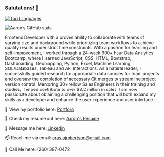 ### Salutations! 👋

[![Top Languages](https://github-readme-stats.vercel.app/api/top-langs/?username=doublealogic&layout=compact)](https://github.com/doublealogic/github-readme-stats)

![Aaron's GitHub stats](https://github-readme-stats.vercel.app/api?username=doublealogic&show_icons=true&theme=dark)

Frontend Developer with a proven ability to collaborate with teams of varying size and background while prioritizing team workflows to achieve quality results under strict time constraints. With a passion for learning and self-improvement, I worked through a 24-week 900+ hour Data Analytics Bootcamp, where I learned JavaScript, CSS, HTML, Bootstrap, Dashboarding, Geomapping, Python, Excel, Machine Learning, SQL/Databases, Tableau and API Interactions. As a natural leader, I successfully guided research for appropriate data sources for team projects and oversaw the completion of necessary Git merges to streamline project version control. Mentoring 30+ fellow Sales Engineers in their training and studies, I helped contribute to over $3.2 million in sales. I am now passionate about obtaining a challenging position that will both expand my skills as a developer and enhance the user experience and user interface.

👀 View my portfolio here: [Portfolio](https://aaron-robertson.webflow.io/)

📝 Check my resume out here: [Aaron's Resume](https://docs.google.com/document/d/1G8_Uu1euHdNWo8_wqEhMvPh6uZuRaf37q-8EujF4LpQ/edit?usp=sharing)

💬 Message me here: [Linkedin](https://www.linkedin.com/in/doublealogic/)

📫 Reach me via email: [cras.ajrobertson@gmail.com](mailto:cras.ajrobertson@gmail.com)

📲 Call Me here: (260) 387-0472‬

<!--
**doublealogic/doublealogic** is a ✨ _special_ ✨ repository because its `README.md` (this file) appears on your GitHub profile.

Here are some ideas to get you started:

- 🔭 I’m currently working on ...
- 🌱 I’m currently learning ...
- 👯 I’m looking to collaborate on ...
- 🤔 I’m looking for help with ...
- 💬 Ask me about ...
- 📫 How to reach me: ...
- 😄 Pronouns: ...
- ⚡ Fun fact: ...
-->
